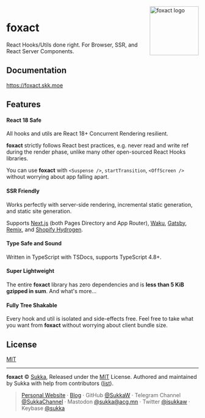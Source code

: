<img src="https://pic.skk.moe/gh/foxact.gif" alt="foxact logo" width="128" height="128" align="right" />

# foxact

React Hooks/Utils done right. For Browser, SSR, and React Server Components.

## Documentation

https://foxact.skk.moe

## Features

#### React 18 Safe

All hooks and utils are React 18+ Concurrent Rendering resilient.

**foxact** strictly follows React best practices, e.g. never read and write ref during the render phase, unlike many other open-sourced React Hooks libraries.

You can use **foxact** with `<Suspense />`, `startTransition`, `<OffScreen />` without worrying about app falling apart.

#### SSR Friendly

Works perfectly with server-side rendering, incremental static generation, and static site generation.

Supports [Next.js](https://nextjs.org) (both Pages Directory and App Router), [Waku](https://github.com/dai-shi/waku), [Gatsby](https://www.gatsbyjs.com/), [Remix](https://remix.run/), and [Shopify Hydrogen](https://hydrogen.shopify.dev/).

#### Type Safe and Sound

Written in TypeScript with TSDocs, supports TypeScript 4.8+.

#### Super Lightweight

The entire **foxact** library has zero dependencies and is **less than 5 KiB gzipped in sum**. And what's more...

#### Fully Tree Shakable

Every hook and util is isolated and side-effects free. Feel free to take what you want from **foxact** without worrying about client bundle size.

## License

[MIT](./LICENSE)

----

**foxact** © [Sukka](https://github.com/SukkaW), Released under the [MIT](./LICENSE) License.
Authored and maintained by Sukka with help from contributors ([list](https://github.com/SukkaW/foxact/graphs/contributors)).

> [Personal Website](https://skk.moe) · [Blog](https://blog.skk.moe) · GitHub [@SukkaW](https://github.com/SukkaW) · Telegram Channel [@SukkaChannel](https://t.me/SukkaChannel) · Mastodon [@sukka@acg.mn](https://acg.mn/@sukka) · Twitter [@isukkaw](https://twitter.com/isukkaw) · Keybase [@sukka](https://keybase.io/sukka)
